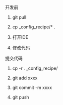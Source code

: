 开发前

1. git pull

2. cp _config_recipe/* .

3. 打开IDE

4. 修改代码


提交代码
1. cp -r *.* _config_recipe/

2. git add xxxx

3. git commit -m xxxx

4. git push

